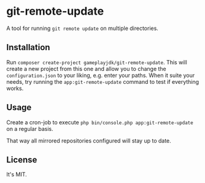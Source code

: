 # git-remote-update

A tool for running `git remote update` on multiple directories.

## Installation

Run `composer create-project gameplayjdk/git-remote-update`. This will create a new project from this one and allow you
to change the `configuration.json` to your liking, e.g. enter your paths. When it suite your needs, try running the `app:git-remote-update` 
command to test if everything works.

## Usage

Create a cron-job to execute `php bin/console.php app:git-remote-update` on a regular basis.

That way all mirrored repositories configured will stay up to date.

## License

It's MIT.
